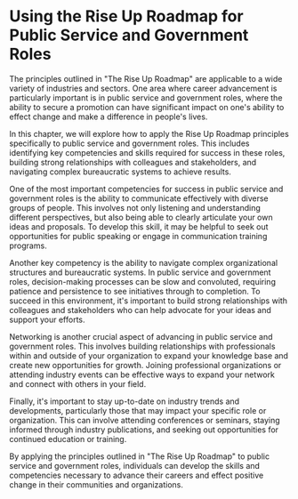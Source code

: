 # Using the Rise Up Roadmap for Public Service and Government Roles

The principles outlined in "The Rise Up Roadmap" are applicable to a wide variety of industries and sectors. One area where career advancement is particularly important is in public service and government roles, where the ability to secure a promotion can have significant impact on one's ability to effect change and make a difference in people's lives.

In this chapter, we will explore how to apply the Rise Up Roadmap principles specifically to public service and government roles. This includes identifying key competencies and skills required for success in these roles, building strong relationships with colleagues and stakeholders, and navigating complex bureaucratic systems to achieve results.

One of the most important competencies for success in public service and government roles is the ability to communicate effectively with diverse groups of people. This involves not only listening and understanding different perspectives, but also being able to clearly articulate your own ideas and proposals. To develop this skill, it may be helpful to seek out opportunities for public speaking or engage in communication training programs.

Another key competency is the ability to navigate complex organizational structures and bureaucratic systems. In public service and government roles, decision-making processes can be slow and convoluted, requiring patience and persistence to see initiatives through to completion. To succeed in this environment, it's important to build strong relationships with colleagues and stakeholders who can help advocate for your ideas and support your efforts.

Networking is another crucial aspect of advancing in public service and government roles. This involves building relationships with professionals within and outside of your organization to expand your knowledge base and create new opportunities for growth. Joining professional organizations or attending industry events can be effective ways to expand your network and connect with others in your field.

Finally, it's important to stay up-to-date on industry trends and developments, particularly those that may impact your specific role or organization. This can involve attending conferences or seminars, staying informed through industry publications, and seeking out opportunities for continued education or training.

By applying the principles outlined in "The Rise Up Roadmap" to public service and government roles, individuals can develop the skills and competencies necessary to advance their careers and effect positive change in their communities and organizations.
